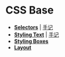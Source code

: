 # CSS Base

- [**Selectors**](https://developer.mozilla.org/en-US/docs/Web/CSS/CSS_Selectors) | [手记](./selectors.md)
- [**Styling Text**](https://developer.mozilla.org/en-US/docs/Learn/CSS/Styling_text) | [手记](./styling-text.md)
- [**Styling Boxes**](https://developer.mozilla.org/en-US/docs/Learn/CSS/Styling_boxes)
- [**Layout**](https://developer.mozilla.org/en-US/docs/Learn/CSS/CSS_layout)

